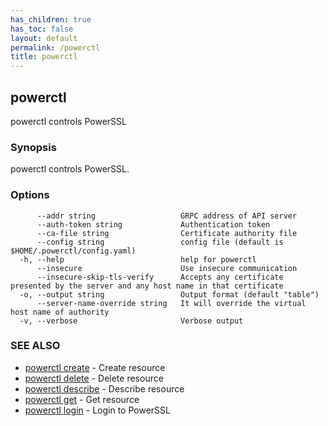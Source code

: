 ```yaml
---
has_children: true
has_toc: false
layout: default
permalink: /powerctl
title: powerctl
---
```

## powerctl

powerctl controls PowerSSL

### Synopsis

powerctl controls PowerSSL.

### Options

```
      --addr string                   GRPC address of API server
      --auth-token string             Authentication token
      --ca-file string                Certificate authority file
      --config string                 config file (default is $HOME/.powerctl/config.yaml)
  -h, --help                          help for powerctl
      --insecure                      Use insecure communication
      --insecure-skip-tls-verify      Accepts any certificate presented by the server and any host name in that certificate
  -o, --output string                 Output format (default "table")
      --server-name-override string   It will override the virtual host name of authority
  -v, --verbose                       Verbose output
```

### SEE ALSO

* [powerctl create](/powerctl/create)	 - Create resource
* [powerctl delete](/powerctl/delete)	 - Delete resource
* [powerctl describe](/powerctl/describe)	 - Describe resource
* [powerctl get](/powerctl/get)	 - Get resource
* [powerctl login](/powerctl/login)	 - Login to PowerSSL
